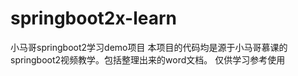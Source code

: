 # springboot2x-learn
小马哥springboot2学习demo项目
本项目的代码均是源于小马哥慕课的springboot2视频教学。包括整理出来的word文档。
仅供学习参考使用
